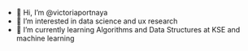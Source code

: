 - 👋 Hi, I’m @victoriaportnaya
- 👀 I’m interested in data science and ux research
- 🌱 I’m currently learning Algorithms and Data Structures at KSE and machine learning

<!---
victoriaportnaya/victoriaportnaya is a ✨ special ✨ repository because its `README.md` (this file) appears on your GitHub profile.
You can click the Preview link to take a look at your changes.
--->
